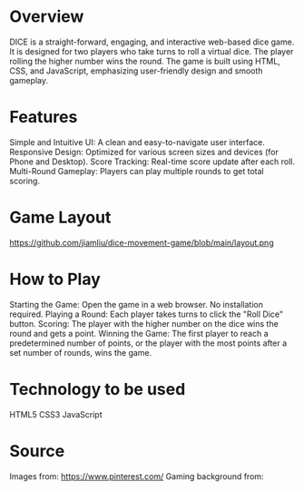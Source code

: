 # Overview
DICE is a straight-forward, engaging, and interactive web-based dice game. It is designed for two players who take turns to roll a virtual dice. The player rolling the higher number wins the round. The game is built using HTML, CSS, and JavaScript, emphasizing user-friendly design and smooth gameplay.

# Features
Simple and Intuitive UI: A clean and easy-to-navigate user interface.
Responsive Design: Optimized for various screen sizes and devices (for Phone and Desktop).
Score Tracking: Real-time score update after each roll.
Multi-Round Gameplay: Players can play multiple rounds to get total scoring.

# Game Layout
https://github.com/jiamliu/dice-movement-game/blob/main/layout.png

# How to Play
Starting the Game: Open the game in a web browser. No installation required.
Playing a Round: Each player takes turns to click the "Roll Dice" button.
Scoring: The player with the higher number on the dice wins the round and gets a point.
Winning the Game: The first player to reach a predetermined number of points, or the player with the most points after a set number of rounds, wins the game.

# Technology to be used
HTML5
CSS3
JavaScript

# Source
Images from: https://www.pinterest.com/
Gaming background from: 
